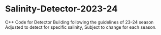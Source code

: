 # Salinity-Detector-2023-24
C++ Code for Detector Building following the guidelines of 23-24 season
Adjusted to detect for specific salinity, Subject to change for each season.
